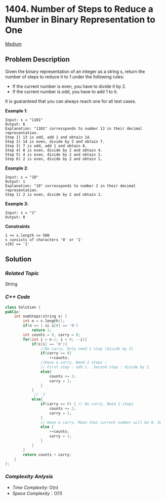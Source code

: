 # 1404. Number of Steps to Reduce a Number in Binary Representation to One
[Medium](https://leetcode.com/problems/number-of-steps-to-reduce-a-number-in-binary-representation-to-one/description/)

## Problem Description

Given the binary representation of an integer as a string s, return the number of steps to reduce it to 1 under the following rules:

- If the current number is even, you have to divide it by 2.
- If the current number is odd, you have to add 1 to it.

It is guaranteed that you can always reach one for all test cases.


**Example 1**:
```
Input: s = "1101"
Output: 6
Explanation: "1101" corressponds to number 13 in their decimal representation.
Step 1) 13 is odd, add 1 and obtain 14. 
Step 2) 14 is even, divide by 2 and obtain 7.
Step 3) 7 is odd, add 1 and obtain 8.
Step 4) 8 is even, divide by 2 and obtain 4.  
Step 5) 4 is even, divide by 2 and obtain 2. 
Step 6) 2 is even, divide by 2 and obtain 1.  
```
**Example 2**:
```
Input: s = "10"
Output: 1
Explanation: "10" corressponds to number 2 in their decimal representation.
Step 1) 2 is even, divide by 2 and obtain 1. 
```
**Example 3**:
```
Input: s = "1"
Output: 0
```

**Constraints**
```
1 <= s.length <= 500
s consists of characters '0' or '1'
s[0] == '1'
```

## Solution

### _Related Topic_
   String

### _C++ Code_
```cpp
class Solution {
public:
    int numSteps(string s) {
        int n = s.length();
        if(n == 1 && s[0] == '0')
            return 1;
        int counts = 0, carry = 0;
        for(int i = n-1; i > 0; --i){
            if(s[i] == '0'){
                //No carry. Only need 1 step (divide by 2)
                if(carry == 0)
                    ++counts;
                //Have a carry. Need 2 steps :
                // First step : add 1.  Second step : divide by 2
                else{
                    counts += 2;
                    carry = 1;
                }
            }
             // '1'
            else{
                if(carry == 0) { // No carry. Need 2 steps
					counts += 2;
					carry = 1;
				}
				// Have a carry. Mean that current number will be 0. Only need 1 step (divide by 2)
				else {
					++counts;
					carry = 1;
				}
            }
        }
		return counts + carry;
    }
};
```

### _Complexity Anlysis_
- _Time Complexity_: O(n)
- _Space Complexity_：O(1)
